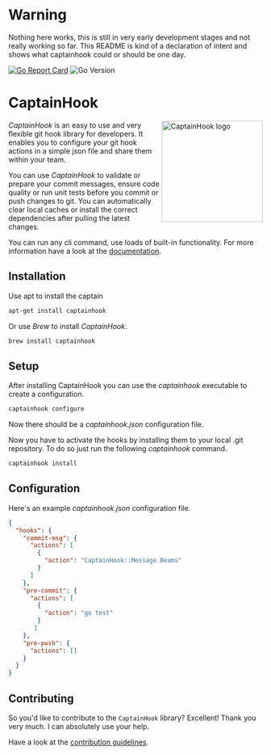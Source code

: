 

# Warning #
Nothing here works, this is still in very early development stages and not really working so far.
This README is kind of a declaration of intent and shows what captainhook could or should be one day.

[![Go Report Card](https://goreportcard.com/badge/github.com/captainhook-go/captainhook?style=flat-square)](https://goreportcard.com/report/github.com/captainhook.go/captainhook)
![Go Version](https://img.shields.io/badge/go%20version-%3E=1.17-61CFDD.svg?style=flat-square)

# CaptainHook

<img src="https://captainhookphp.github.io/captainhook/gfx/ch.png" alt="CaptainHook logo" align="right" width="200"/>

*CaptainHook* is an easy to use and very flexible git hook library for developers.
It enables you to configure your git hook actions in a simple json file and share them within your team.

You can use *CaptainHook* to validate or prepare your commit messages, ensure code quality
or run unit tests before you commit or push changes to git. You can automatically clear
local caches or install the correct dependencies after pulling the latest changes.

You can run any cli command, use loads of built-in functionality.
For more information have a look at the [documentation](https://captainhook-go.github.io/captainhook/ "CaptainHook Documentation").

## Installation

Use apt to install the captain
```bash
apt-get install captainhook
```

Or use *Brew* to install *CaptainHook*.
```bash
brew install captainhook
```

## Setup
After installing CaptainHook you can use the *captainhook* executable to create a configuration.
```bash
captainhook configure
```
Now there should be a *captainhook.json* configuration file.

Now you have to activate the hooks by installing them to
your local .git repository. To do so just run the following *captainhook* command.
```bash
captainhook install
```

## Configuration

Here's an example *captainhook.json* configuration file.
```json
{
  "hooks": {
    "commit-msg": {
      "actions": [
        {
          "action": "CaptainHook::Message.Beams"
        }
      ]
    },
    "pre-commit": {
      "actions": [
        {
          "action": "go test"
        }
       ]
    },
    "pre-push": {
      "actions": []
    }
  }
}
```

## Contributing

So you'd like to contribute to the `CaptainHook` library? Excellent! Thank you very much.
I can absolutely use your help.

Have a look at the [contribution guidelines](CONTRIBUTING.md).
